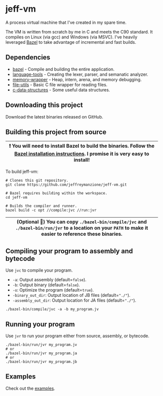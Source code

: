 # jeff-vm

A process virtual machine that I've created in my spare time.

The VM is written from scratch by me in C and meets the C90 standard. It compiles on Linux (via gcc) and Windows (via MSVC). I've heavily leveraged [Bazel](https://bazel.build/) to take advantage of incremental and fast builds.

## Dependencies

* [bazel](https://bazel.build/) - Compile and building the entire application.
* [language-tools](https://github.com/jeffreymanzione/language-tools) - Creating the lexer, parser, and semanatic analyzer.
* [memory-wrapper](https://github.com/jeffreymanzione/memory-wrapper) - Heap, intern, arena, and memory debugging.
* [file-utils](https://github.com/jeffreymanzione/file-utils) - Basic C file wrapper for reading files.
* [c-data-structures](https://github.com/jeffreymanzione/c-data-structures) - Some useful data structures.

## Downloading this project

Download the latest binaries released on GitHub.

## Building this project from source

| :exclamation: You will need to install Bazel to build the binaries. Follow the [Bazel installation instructions](https://bazel.build/install). I promise it is very easy to install! |
|-|

To build jeff-vm:

```shell
# Clones this git repository.
git clone https://github.com/jeffreymanzione/jeff-vm.git

# Bazel requires building within the workspace.
cd jeff-vm

# Builds the compiler and runner.
bazel build -c opt //compile:jvc //run:jvr
```

| (Optional :100:) You can copy `./bazel-bin/compile/jvc` and `./bazel-bin/run/jvr` to a location on your `PATH` to make it easier to reference these binaries.
|-|

## Compiling your program to assembly and bytecode

Use `jvc` to compile your program.

* `-a`: Output assembly (default=`false`).
* `-b`: Output binary (default=`false`).
* `-o`: Optimize the program (default=`true`).
* `-binary_out_dir`: Output location of JB files (default=`"./"`).
* `-assembly_out_dir`: Output location for JA files (default=`"./"`).

```shell
./bazel-bin/compile/jvc -a -b my_program.jv
```

## Running your program

Use `jvr` to run your program either from source, assembly, or bytecode.

```shell
./bazel-bin/run/jvr my_program.jv
# or
./bazel-bin/run/jvr my_program.ja
# or
./bazel-bin/run/jvr my_program.jb
```

## Examples

Check out the [examples](https://github.com/jeffreymanzione/jeff-vm/tree/master/examples).

